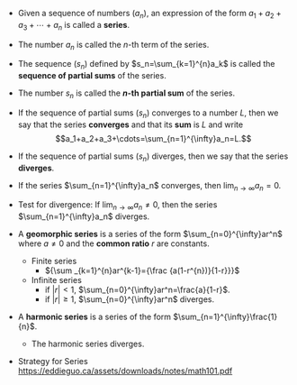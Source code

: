 
- Given a sequence of numbers $(a_{n})$, an expression of the form $a_1+a_2+a_3+\cdots+a_n$ is called a **series**.
- The number $a_n$ is called the $n$-th term of the series.
- The sequence $(s_n)$ defined by $s_n=\sum_{k=1}^{n}a_k$ is called the **sequence of partial sums** of the series.
- The number $s_n$ is called the **$n$-th partial sum** of the series.
- If the sequence of partial sums $(s_n)$ converges to a number $L$, then we say that the series **converges** and that its **sum** is $L$ and write $$a_1+a_2+a_3+\cdots=\sum_{n=1}^{\infty}a_n=L.$$
- If the sequence of partial sums $(s_n)$ diverges, then we say that the series **diverges**.




- If the series $\sum_{n=1}^{\infty}a_n$ converges, then $\displaystyle\lim_{n\to\infty}a_n=0$.
- Test for divergence: If $\displaystyle\lim_{n\to\infty}a_n\neq0$, then the series $\sum_{n=1}^{\infty}a_n$ diverges.




- A **geomorphic series** is a series of the form $\sum_{n=0}^{\infty}ar^n$ where $a\neq0$ and the **common ratio** $r$ are constants.
	- Finite series
		-  ${\sum _{k=1}^{n}ar^{k-1}={\frac {a(1-r^{n})}{1-r}}}$
	- Infinite series
		- if $|r|<1$, $\sum_{n=0}^{\infty}ar^n=\frac{a}{1-r}$.
		- if $|r|\geq1$, $\sum_{n=0}^{\infty}ar^n$ diverges.
- A **harmonic series** is a series of the form $\sum_{n=1}^{\infty}\frac{1}{n}$.
  - The harmonic series diverges.


- Strategy for Series https://eddieguo.ca/assets/downloads/notes/math101.pdf

